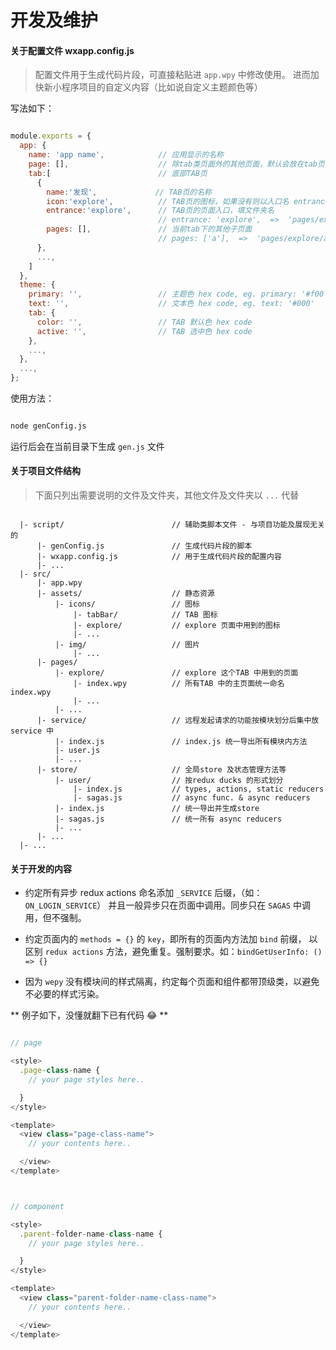 开发及维护
===


#### 关于配置文件 wxapp.config.js

> 配置文件用于生成代码片段，可直接粘贴进 `app.wpy` 中修改使用。
> 进而加快新小程序项目的自定义内容（比如说自定义主题颜色等）


写法如下：

```js

module.exports = {
  app: {
    name: 'app name',            // 应用显示的名称
    page: [],                    // 除tab类页面外的其他页面，默认会放在tab页的前面
    tab:[                        // 底部TAB页
      {
        name:'发现',             // TAB页的名称
        icon:'explore',          // TAB页的图标，如果没有则以入口名 entrance 字段替代
        entrance:'explore',      // TAB页的页面入口，填文件夹名
                                 // entrance: 'explore',  =>  'pages/explore/index'
        pages: [],               // 当前tab下的其他子页面
                                 // pages: ['a'],  =>  'pages/explore/a'
      },
      ...,
    ]
  },
  theme: {
    primary: '',                 // 主题色 hex code, eg. primary: '#f00'
    text: '',                    // 文本色 hex code, eg. text: '#000'
    tab: {
      color: '',                 // TAB 默认色 hex code
      active: '',                // TAB 选中色 hex code
    },
    ...,
  },
  ...,
};

```


使用方法：

```sh

node genConfig.js

```

运行后会在当前目录下生成 `gen.js` 文件


#### 关于项目文件结构

> 下面只列出需要说明的文件及文件夹，其他文件及文件夹以 `...` 代替

```

  |- script/                        // 辅助类脚本文件 - 与项目功能及展现无关的
      |- genConfig.js               // 生成代码片段的脚本
      |- wxapp.config.js            // 用于生成代码片段的配置内容
      |- ...
  |- src/
      |- app.wpy
      |- assets/                    // 静态资源
          |- icons/                 // 图标
              |- tabBar/            // TAB 图标
              |- explore/           // explore 页面中用到的图标
              |- ...
          |- img/                   // 图片
              |- ...
      |- pages/
          |- explore/               // explore 这个TAB 中用到的页面
              |- index.wpy          // 所有TAB 中的主页面统一命名 index.wpy
              |- ...
          |- ...
      |- service/                   // 远程发起请求的功能按模块划分后集中放service 中
          |- index.js               // index.js 统一导出所有模块内方法
          |- user.js
          |- ...
      |- store/                     // 全局store 及状态管理方法等
          |- user/                  // 按redux ducks 的形式划分
              |- index.js           // types, actions, static reducers
              |- sagas.js           // async func. & async reducers
          |- index.js               // 统一导出并生成store
          |- sagas.js               // 统一所有 async reducers
          |- ...
      |- ...
  |- ...

```


#### 关于开发的内容

* 约定所有异步 redux actions 命名添加 `_SERVICE` 后缀，（如：`ON_LOGIN_SERVICE`）
并且一般异步只在页面中调用。同步只在 `SAGAS` 中调用，但不强制。

* 约定页面内的 `methods = {}` 的 `key`，即所有的页面内方法加 `bind` 前缀，
以区别 `redux actions` 方法，避免重复。强制要求。如：`bindGetUserInfo: () => {}`

* 因为 `wepy` 没有模块间的样式隔离，约定每个页面和组件都带顶级类，以避免不必要的样式污染。

** 例子如下，没懂就翻下已有代码 😂 **

```js

// page

<style>
  .page-class-name {
    // your page styles here..

  }
</style>

<template>
  <view class="page-class-name">
    // your contents here..

  </view>
</template>



// component

<style>
  .parent-folder-name-class-name {
    // your page styles here..

  }
</style>

<template>
  <view class="parent-folder-name-class-name">
    // your contents here..

  </view>
</template>

```

